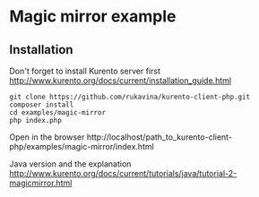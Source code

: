 Magic mirror example
==================


Installation
------------

Don't forget to install Kurento server first http://www.kurento.org/docs/current/installation_guide.html

```
git clone https://github.com/rukavina/kurento-client-php.git
composer install
cd examples/magic-mirror
php index.php
```

Open in the browser http://localhost/path_to_kurento-client-php/examples/magic-mirror/index.html

Java version and the explanation http://www.kurento.org/docs/current/tutorials/java/tutorial-2-magicmirror.html